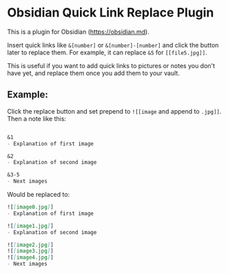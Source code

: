 # Obsidian Quick Link Replace Plugin

This is a plugin for Obsidian (https://obsidian.md).

Insert quick links like `&[number]` or `&[number]-[number]` and click the button later to replace them. For example, it can replace `&5` for `[[file5.jpg]]`.

This is useful if you want to add quick links to pictures or notes you don't have yet, and replace them once you add them to your vault.

## Example: 

Click the replace button and set prepend to `![[image` and append to `.jpg]]`.
Then a note like this:

```md

&1
- Explanation of first image

&2
- Explanation of second image

&3-5
- Next images
```

Would be replaced to:

```md
![[image0.jpg]]
- Explanation of first image

![[image1.jpg]]
- Explanation of second image

![[image2.jpg]]
![[image3.jpg]]
![[image4.jpg]]
- Next images
```

